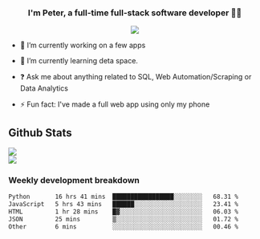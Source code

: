 
### <div align="center">I'm Peter, a full-time full-stack software developer 👨‍💻</div>  
<div align="center">
<a href="https://ko-fi.com/theofficialpeter" target="_blank" style="display: inline-block;">
                <img
                    src="https://img.shields.io/badge/Donate-Ko--fi-F16061.svg?style=flat-square&logo=ko-fi" 
                    align="center"
                />
            </a> 
</div>  

- 🔭 I’m currently working on a few apps  
  

- 🌱 I’m currently learning deta space.  
  

- ❓ Ask me about anything related to SQL, Web Automation/Scraping or Data Analytics  
  

- ⚡ Fun fact: I've made a full web app using only my phone  
  



## Github Stats  
![](https://github-readme-stats.vercel.app/api?username=TheOfficialPeter&theme=tokyonight&hide_border=true&include_all_commits=false&count_private=false)<br/>
![](https://github-readme-stats.vercel.app/api/top-langs/?username=TheOfficialPeter&theme=tokyonight&hide_border=true&include_all_commits=false&count_private=false&layout=compact)

<h3>Weekly development breakdown</h3>

<!--START_SECTION:waka-->

```txt
Python       16 hrs 41 mins  █████████████████░░░░░░░░   68.31 %
JavaScript   5 hrs 43 mins   ██████░░░░░░░░░░░░░░░░░░░   23.41 %
HTML         1 hr 28 mins    █▓░░░░░░░░░░░░░░░░░░░░░░░   06.03 %
JSON         25 mins         ▒░░░░░░░░░░░░░░░░░░░░░░░░   01.72 %
Other        6 mins          ░░░░░░░░░░░░░░░░░░░░░░░░░   00.46 %
```

<!--END_SECTION:waka-->
